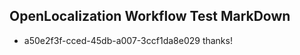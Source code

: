 ## OpenLocalization Workflow Test MarkDown
* a50e2f3f-cced-45db-a007-3ccf1da8e029 thanks!

<!--HONumber=Aug16_HO4-->



